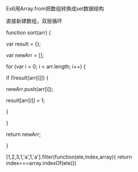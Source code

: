 Es6用Array.from把数组转换成set数据结构

直接新建数组，双层循环

function sort\(arr\) {

 var result = {};

 var newArr = \[\];

 for \(var i = 0; i &lt; arr.length; i++\) {

 if \(!result\[arr\[i\]\]\) {

 newArr.push\(arr\[i\]\);

 result\[arr\[i\]\] = 1;

 }

 }

 return newArr;

}

\[1,2,3,1,'a',1,'a'\].filter\(function\(ele,index,array\){ return index===array.indexOf\(ele\)}\)

